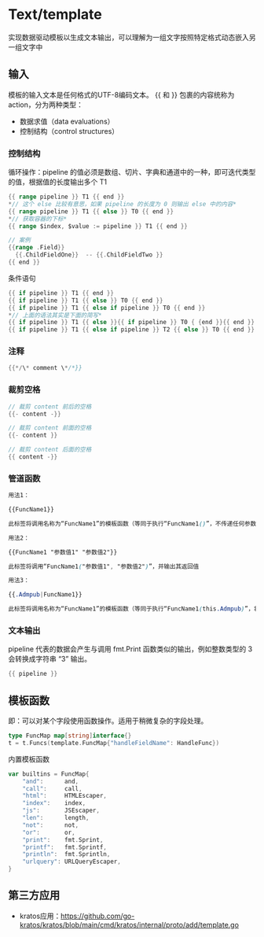 # Text/template

实现数据驱动模板以生成文本输出，可以理解为一组文字按照特定格式动态嵌入另一组文字中

## 输入
模板的输入文本是任何格式的UTF-8编码文本。 {{ 和 }} 包裹的内容统称为 action，分为两种类型：
- 数据求值（data evaluations）
- 控制结构（control structures）

### 控制结构
循环操作：pipeline 的值必须是数组、切片、字典和通道中的一种，即可迭代类型的值，根据值的长度输出多个 T1
```go
{{ range pipeline }} T1 {{ end }}
*// 这个 else 比较有意思，如果 pipeline 的长度为 0 则输出 else 中的内容*
{{ range pipeline }} T1 {{ else }} T0 {{ end }}
*// 获取容器的下标*
{{ range $index, $value := pipeline }} T1 {{ end }}

// 案例
{{range .Field}}
  {{.ChildFieldOne}}  -- {{.ChildFieldTwo }}
{{ end }}
```
条件语句
```go
{{ if pipeline }} T1 {{ end }}
{{ if pipeline }} T1 {{ else }} T0 {{ end }}
{{ if pipeline }} T1 {{ else if pipeline }} T0 {{ end }}
*// 上面的语法其实是下面的简写*
{{ if pipeline }} T1 {{ else }}{{ if pipeline }} T0 { {end }}{{ end }}
{{ if pipeline }} T1 {{ else if pipeline }} T2 {{ else }} T0 {{ end }}

```

### 注释
```go
{{*/\* comment \*/*}}

```

### 裁剪空格
```go
// 裁剪 content 前后的空格
{{- content -}}

// 裁剪 content 前面的空格
{{- content }}

// 裁剪 content 后面的空格
{{ content -}}

```
### 管道函数
```css
用法1：

{{FuncName1}}

此标签将调用名称为“FuncName1”的模板函数（等同于执行“FuncName1()”，不传递任何参数）并输出其返回值。

用法2：

{{FuncName1 "参数值1" "参数值2"}}

此标签将调用“FuncName1("参数值1", "参数值2")”，并输出其返回值

用法3：

{{.Admpub|FuncName1}}

此标签将调用名称为“FuncName1”的模板函数（等同于执行“FuncName1(this.Admpub)”，将竖线“|”左边的“.Admpub”变量值作为函数参数传送）并输出其返回值。

```
### 文本输出
pipeline 代表的数据会产生与调用 fmt.Print 函数类似的输出，例如整数类型的 3 会转换成字符串 “3” 输出。
```go
{{ pipeline }}
```


## 模板函数
即：可以对某个字段使用函数操作。适用于稍微复杂的字段处理。

```go
type FuncMap map[string]interface{}
t = t.Funcs(template.FuncMap{"handleFieldName": HandleFunc})

```
内置模板函数
```go
var builtins = FuncMap{
    "and":      and,
    "call":     call,
    "html":     HTMLEscaper,
    "index":    index,
    "js":       JSEscaper,
    "len":      length,
    "not":      not,
    "or":       or,
    "print":    fmt.Sprint,
    "printf":   fmt.Sprintf,
    "println":  fmt.Sprintln,
    "urlquery": URLQueryEscaper,
}

```

## 第三方应用
- kratos应用：https://github.com/go-kratos/kratos/blob/main/cmd/kratos/internal/proto/add/template.go